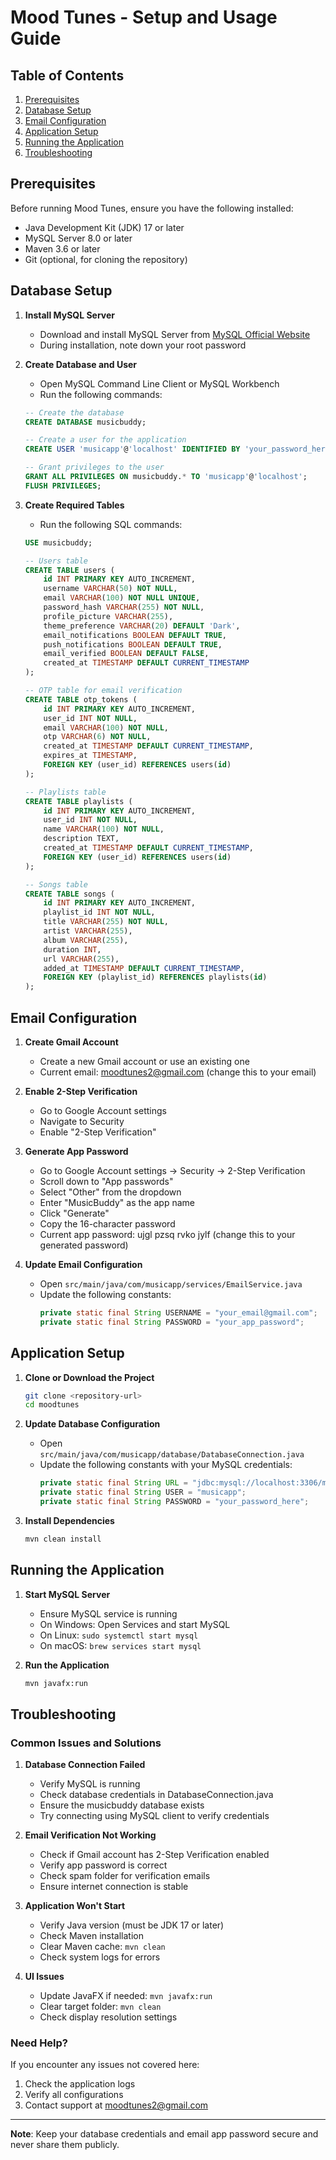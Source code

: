# Mood Tunes - Setup and Usage Guide

## Table of Contents
1. [Prerequisites](#prerequisites)
2. [Database Setup](#database-setup)
3. [Email Configuration](#email-configuration)
4. [Application Setup](#application-setup)
5. [Running the Application](#running-the-application)
6. [Troubleshooting](#troubleshooting)

## Prerequisites

Before running Mood Tunes, ensure you have the following installed:
- Java Development Kit (JDK) 17 or later
- MySQL Server 8.0 or later
- Maven 3.6 or later
- Git (optional, for cloning the repository)

## Database Setup

1. **Install MySQL Server**
   - Download and install MySQL Server from [MySQL Official Website](https://dev.mysql.com/downloads/mysql/)
   - During installation, note down your root password

2. **Create Database and User**
   - Open MySQL Command Line Client or MySQL Workbench
   - Run the following commands:

   ```sql
   -- Create the database
   CREATE DATABASE musicbuddy;

   -- Create a user for the application
   CREATE USER 'musicapp'@'localhost' IDENTIFIED BY 'your_password_here';

   -- Grant privileges to the user
   GRANT ALL PRIVILEGES ON musicbuddy.* TO 'musicapp'@'localhost';
   FLUSH PRIVILEGES;
   ```

3. **Create Required Tables**
   - Run the following SQL commands:

   ```sql
   USE musicbuddy;

   -- Users table
   CREATE TABLE users (
       id INT PRIMARY KEY AUTO_INCREMENT,
       username VARCHAR(50) NOT NULL,
       email VARCHAR(100) NOT NULL UNIQUE,
       password_hash VARCHAR(255) NOT NULL,
       profile_picture VARCHAR(255),
       theme_preference VARCHAR(20) DEFAULT 'Dark',
       email_notifications BOOLEAN DEFAULT TRUE,
       push_notifications BOOLEAN DEFAULT TRUE,
       email_verified BOOLEAN DEFAULT FALSE,
       created_at TIMESTAMP DEFAULT CURRENT_TIMESTAMP
   );

   -- OTP table for email verification
   CREATE TABLE otp_tokens (
       id INT PRIMARY KEY AUTO_INCREMENT,
       user_id INT NOT NULL,
       email VARCHAR(100) NOT NULL,
       otp VARCHAR(6) NOT NULL,
       created_at TIMESTAMP DEFAULT CURRENT_TIMESTAMP,
       expires_at TIMESTAMP,
       FOREIGN KEY (user_id) REFERENCES users(id)
   );

   -- Playlists table
   CREATE TABLE playlists (
       id INT PRIMARY KEY AUTO_INCREMENT,
       user_id INT NOT NULL,
       name VARCHAR(100) NOT NULL,
       description TEXT,
       created_at TIMESTAMP DEFAULT CURRENT_TIMESTAMP,
       FOREIGN KEY (user_id) REFERENCES users(id)
   );

   -- Songs table
   CREATE TABLE songs (
       id INT PRIMARY KEY AUTO_INCREMENT,
       playlist_id INT NOT NULL,
       title VARCHAR(255) NOT NULL,
       artist VARCHAR(255),
       album VARCHAR(255),
       duration INT,
       url VARCHAR(255),
       added_at TIMESTAMP DEFAULT CURRENT_TIMESTAMP,
       FOREIGN KEY (playlist_id) REFERENCES playlists(id)
   );
   ```

## Email Configuration

1. **Create Gmail Account**
   - Create a new Gmail account or use an existing one
   - Current email: moodtunes2@gmail.com (change this to your email)

2. **Enable 2-Step Verification**
   - Go to Google Account settings
   - Navigate to Security
   - Enable "2-Step Verification"

3. **Generate App Password**
   - Go to Google Account settings → Security → 2-Step Verification
   - Scroll down to "App passwords"
   - Select "Other" from the dropdown
   - Enter "MusicBuddy" as the app name
   - Click "Generate"
   - Copy the 16-character password
   - Current app password: ujgl pzsq rvko jylf (change this to your generated password)

4. **Update Email Configuration**
   - Open `src/main/java/com/musicapp/services/EmailService.java`
   - Update the following constants:
     ```java
     private static final String USERNAME = "your_email@gmail.com";
     private static final String PASSWORD = "your_app_password";
     ```

## Application Setup

1. **Clone or Download the Project**
   ```bash
   git clone <repository-url>
   cd moodtunes
   ```

2. **Update Database Configuration**
   - Open `src/main/java/com/musicapp/database/DatabaseConnection.java`
   - Update the following constants with your MySQL credentials:
     ```java
     private static final String URL = "jdbc:mysql://localhost:3306/moodtunes";
     private static final String USER = "musicapp";
     private static final String PASSWORD = "your_password_here";
     ```

3. **Install Dependencies**
   ```bash
   mvn clean install
   ```

## Running the Application

1. **Start MySQL Server**
   - Ensure MySQL service is running
   - On Windows: Open Services and start MySQL
   - On Linux: `sudo systemctl start mysql`
   - On macOS: `brew services start mysql`

2. **Run the Application**
   ```bash
   mvn javafx:run
   ```

## Troubleshooting

### Common Issues and Solutions

1. **Database Connection Failed**
   - Verify MySQL is running
   - Check database credentials in DatabaseConnection.java
   - Ensure the musicbuddy database exists
   - Try connecting using MySQL client to verify credentials

2. **Email Verification Not Working**
   - Check if Gmail account has 2-Step Verification enabled
   - Verify app password is correct
   - Check spam folder for verification emails
   - Ensure internet connection is stable

3. **Application Won't Start**
   - Verify Java version (must be JDK 17 or later)
   - Check Maven installation
   - Clear Maven cache: `mvn clean`
   - Check system logs for errors

4. **UI Issues**
   - Update JavaFX if needed: `mvn javafx:run`
   - Clear target folder: `mvn clean`
   - Check display resolution settings

### Need Help?

If you encounter any issues not covered here:
1. Check the application logs
2. Verify all configurations
3. Contact support at moodtunes2@gmail.com

---

**Note**: Keep your database credentials and email app password secure and never share them publicly. 
